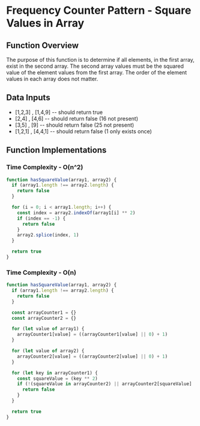 # Frequency Counter Pattern - Square Values in Array

## Function Overview
The purpose of this function is to determine if all elements, in the first array, exist in the second array. The second array values must be the squared value of the element values from the first array. The order of the element values in each array does not matter.


## Data Inputs
* [1,2,3] , [1,4,9] -- should return true
* [2,4] , [4,6] -- should return false (16 not present)
* [3,5] , [9] -- should return false (25 not present)
* [1,2,1] , [4,4,1] -- should return false (1 only exists once)


## Function Implementations

### Time Complexity - O(n^2)
```js 
function hasSquareValue(array1, array2) {
  if (array1.length !== array2.length) {
    return false
  }

  for (i = 0; i < array1.length; i++) {
    const index = array2.indexOf(array1[i] ** 2)
    if (index == -1) {
      return false
    }
    array2.splice(index, 1)
  }

  return true
}
```

### Time Complexity - O(n)
```js
function hasSquareValue(array1, array2) {
  if (array1.length !== array2.length) {
    return false
  }

  const arrayCounter1 = {}
  const arrayCounter2 = {}

  for (let value of array1) {
    arrayCounter1[value] = ((arrayCounter1[value] || 0) + 1)
  }

  for (let value of array2) {
    arrayCounter2[value] = ((arrayCounter2[value] || 0) + 1)
  }

  for (let key in arrayCounter1) {
    const squareValue = (key ** 2)
    if (!(squareValue in arrayCounter2) || arrayCounter2[squareValue] !== arrayCounter1[key]) {
      return false
    }
  }

  return true
}
```